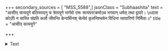 +++
secondary_sources = [ "MSS_5588",]
jsonClass = "Subhaashita"
text = "आसीत् सत्ययुगे बलिस्तदनु च त्रेतायुगे भार्गवो रामः सत्यपराक्रमोऽथ भगवान् धर्मस् तथा द्वापरे।  \nदाता कोऽपि न चास्ति संप्रति कलौ जीवन्ति केनार्थिनश् चेत्येवं कृतनिश्चयेन विधिना व्यापारिणो निर्मिताः॥"
title = "आसीत् सत्ययुगे"

+++

<details><summary>Text</summary>

आसीत् सत्ययुगे बलिस्तदनु च त्रेतायुगे भार्गवो रामः सत्यपराक्रमोऽथ भगवान् धर्मस् तथा द्वापरे।  
दाता कोऽपि न चास्ति संप्रति कलौ जीवन्ति केनार्थिनश् चेत्येवं कृतनिश्चयेन विधिना व्यापारिणो निर्मिताः॥
</details>
